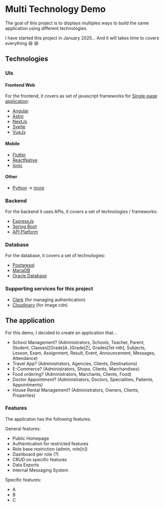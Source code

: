 # Multi Technology Demo

The goal of this project is to displays multiples ways to build the same application using different technologies.

I have started this project in January 2025... And it will takes time to covers everything 😄 😄

## Technologies

### UIs

#### Frontend Web

For the frontend, it covers as set of javascript frameworks for [Single-page application](https://en.wikipedia.org/wiki/Single-page_application):

- [Angular](./guis/web/angular/README.MD)
- [Astro](./guis/web/astro/README.MD)
- [NextJs](./guis/web/next/README.MD)
- [Svelte](./guis/web/svelte/README.MD)
- [VueJs](./guis/web/vue/README.MD)

#### Mobile

- [Flutter](./guis/mobile/flutter/README.MD)
- [ReactNative](./guis/mobile/react_native/README.MD)
- [Ionic](./guis/mobile/ionic/README.MD)

#### Other

- [Python](https://www.python.org) -> [more](./guis/other/python/README.MD)

### Backend

For the backend it uses APIs, it covers a set of technologies / frameworks:

- [ExpressJs](./backends/expressjs/README.MD)
- [Spring Boot](./backends/springboot/README.MD)
- [API Platform](./backends/apiplatform/README.MD)

### Database

For the database, it covers a set of technologies:

- [Postgresql](./databases/postgres/README.MD)
- [MariaDB](./databases/mariadb/README.MD)
- [Oracle Database](./databases/oracle/README.MD)

### Supporting services for this project

- [Clerk](https://clerk.com) (for managing authentication)
- [Cloudinary](https://cloudinary.com) (for image cdn)

## The application

For this demo, I decided to create an application that...

- School Management? (Administrators, Schools, Teacher, Parent, Student, Classes[[Grade]A..[Grade]Z], Grades[1st-nth], Subjects, Lesson, Exam, Assignment, Result, Event, Announcement, Messages, Attendance)
- Travel App? (Administrators, Agencies, Clients, Destinations)
- E-Commerce? (Administrators, Shops, Clients, Marchandises)
- Food ordering? (Administrators, Marchants, Clients, Food)
- Doctor Appointment? (Administrators, Doctors, Specialities, Patients, Appointments)
- House Rental Management? (Administrators, Owners, Clients, Properties)

### Features

The applicaton has the following features.

General features:

- Public Homepage
- Authentication for restricted features
- Role base restriction (admin, role[n])
- Dashboard per role (?)
- CRUD on specific features
- Data Exports
- Internal Messaging System

Specific features:

- A
- B
- C